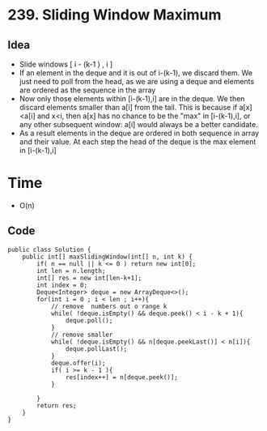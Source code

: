 # 239. Sliding Window Maximum
## Idea 
* Slide windows [ i - (k-1 ) , i ]
* If an element in the deque and it is out of i-(k-1), we discard them. We just need to poll from the head, as we are using a deque and elements are ordered as the sequence in the array
* Now only those elements within [i-(k-1),i] are in the deque. We then discard elements smaller than a[i] from the tail. This is because if a[x] <a[i] and x<i, then a[x] has no chance to be the "max" in [i-(k-1),i], or any other subsequent window: a[i] would always be a better candidate.
* As a result elements in the deque are ordered in both sequence in array and their value. At each step the head of the deque is the max element in [i-(k-1),i]

# Time
* O(n)
## Code 

```
public class Solution {
    public int[] maxSlidingWindow(int[] n, int k) {
        if( n == null || k <= 0 ) return new int[0];
        int len = n.length;
        int[] res = new int[len-k+1];
        int index = 0;
        Deque<Integer> deque = new ArrayDeque<>();
        for(int i = 0 ; i < len ; i++){
            // remove  numbers out o range k
            while( !deque.isEmpty() && deque.peek() < i - k + 1){
                deque.poll();
            }
            // remove smaller
            while( !deque.isEmpty() && n[deque.peekLast()] < n[i]){
                deque.pollLast();
            }
            deque.offer(i);
            if( i >= k - 1 ){
                res[index++] = n[deque.peek()];
            }
            
        }
        return res;
    }
}
```